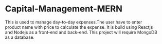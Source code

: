 # Capital-Management-MERN
This is used to manage day-to-day expenses.The user have to enter product name with price to calculate the expense.
It is build using Reactjs and Nodejs as a front-end and back-end.
This project will require MongoDB as a database. 

